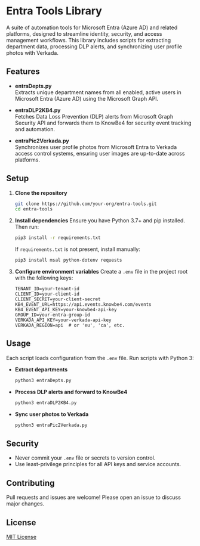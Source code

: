 # Entra Tools Library

A suite of automation tools for Microsoft Entra (Azure AD) and related platforms, designed to streamline identity, security, and access management workflows. This library includes scripts for extracting department data, processing DLP alerts, and synchronizing user profile photos with Verkada.

## Features

- **entraDepts.py**  
  Extracts unique department names from all enabled, active users in Microsoft Entra (Azure AD) using the Microsoft Graph API.

- **entraDLP2KB4.py**  
  Fetches Data Loss Prevention (DLP) alerts from Microsoft Graph Security API and forwards them to KnowBe4 for security event tracking and automation.

- **entraPic2Verkada.py**  
  Synchronizes user profile photos from Microsoft Entra to Verkada access control systems, ensuring user images are up-to-date across platforms.

## Setup

1. **Clone the repository**
   ```bash
   git clone https://github.com/your-org/entra-tools.git
   cd entra-tools
   ```

2. **Install dependencies**
   Ensure you have Python 3.7+ and pip installed. Then run:
   ```bash
   pip3 install -r requirements.txt
   ```
   If `requirements.txt` is not present, install manually:
   ```bash
   pip3 install msal python-dotenv requests
   ```

3. **Configure environment variables**
   Create a `.env` file in the project root with the following keys:
   ```
   TENANT_ID=your-tenant-id
   CLIENT_ID=your-client-id
   CLIENT_SECRET=your-client-secret
   KB4_EVENT_URL=https://api.events.knowbe4.com/events
   KB4_EVENT_API_KEY=your-knowbe4-api-key
   GROUP_ID=your-entra-group-id
   VERKADA_API_KEY=your-verkada-api-key
   VERKADA_REGION=api  # or 'eu', 'ca', etc.
   ```

## Usage

Each script loads configuration from the `.env` file. Run scripts with Python 3:

- **Extract departments**
  ```bash
  python3 entraDepts.py
  ```

- **Process DLP alerts and forward to KnowBe4**
  ```bash
  python3 entraDLP2KB4.py
  ```

- **Sync user photos to Verkada**
  ```bash
  python3 entraPic2Verkada.py
  ```

## Security

- Never commit your `.env` file or secrets to version control.
- Use least-privilege principles for all API keys and service accounts.

## Contributing

Pull requests and issues are welcome! Please open an issue to discuss major changes.

## License

[MIT License](LICENSE)
